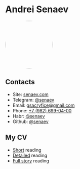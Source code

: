 # Andrei Senaev

<img
  src="https://senaev.com/img/avatar-head.jpeg"
  width="150"
  height="auto"
  style="border-radius:50%"
/>

## Contacts

-   Site: [senaev.com](https://senaev.com)
-   Telegram: [@senaev](https://senaev.t.me)
-   Email: [gsacryfice@gmail.com](mailto:gsacryfice@gmail.com)
-   Phone: [+7 (982) 699-04-00](tel:+79826990400)
-   Habr: [@senaev](https://habr.com/ru/users/senaev/publications/articles/)
-   Github: [@senaev](https://github.com/senaev/senaev.com)

## My CV

-   [Short](/cv/1min) reading
-   [Detailed](/cv/5min) reading
-   [Full story](/cv/15min) reading
